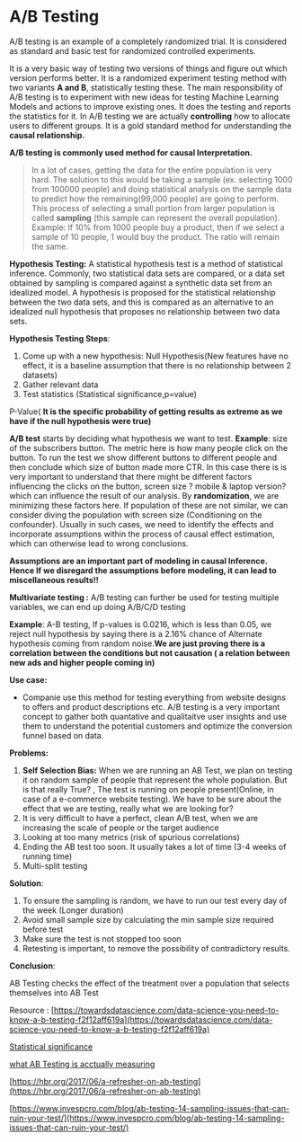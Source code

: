 # A/B Testing

A/B testing is an example of a completely randomized trial. It is considered as standard and basic test for randomized controlled experiments.

It is a very basic way of testing two versions of things and figure out which version performs better. It is a randomized experiment testing method with two variants **A and B**, statistically testing these. The main responsibility of A/B testing is to experiment with new ideas for testing Machine Learning Models and actions to improve existing ones. It does the testing and reports the statistics for it. In A/B testing we are actually **controlling** how to allocate users to different groups. It is a gold standard method for understanding the **causal relationship.**

**A/B testing is commonly used method for causal Interpretation.**

> In a lot of cases, getting the data for the entire population is very hard. The solution to this would be taking a sample \(ex. selecting 1000 from 100000 people\) and doing statistical analysis on the sample data to predict how the remaining\(99,000 people\) are going to perform. This process of selecting a small portion from larger population is called **sampling** \(this sample can represent the overall population\). Example: If 10% from 1000 people buy a product, then if we select a sample of 10 people, 1 would buy the product. The ratio will remain the same.

**Hypothesis Testing:** A statistical hypothesis test is a method of statistical inference. Commonly, two statistical data sets are compared, or a data set obtained by sampling is compared against a synthetic data set from an idealized model. A hypothesis is proposed for the statistical relationship between the two data sets, and this is compared as an alternative to an idealized null hypothesis that proposes no relationship between two data sets.

**Hypothesis Testing Steps**:

1. Come up with a new hypothesis: Null Hypothesis\(New features have no effect, it is a baseline assumption that there is no relationship between 2 datasets\)
2. Gather relevant data 
3. Test statistics \(Statistical significance,p=value\)

P-Value\( **It is the specific probability of getting results as extreme as we have if the null hypothesis were true\)**

**A/B test** starts by deciding what hypothesis we want to test. **Example**: size of the subscribers button. The metric here is how many people click on the button. To run the test we show different buttons to different people and then conclude which size of button made more CTR. In this case there is is very important to understand that there might be different factors influencing the clicks on the button, screen size ? mobile & laptop version? which can influence the result of our analysis. By **randomization**, we are minimizing these factors here. If population of these are not similar, we can consider diving the population with screen size \(Conditioning on the confounder\). Usually in such cases, we need to identify the effects and incorporate assumptions within the process of causal effect estimation, which can otherwise lead to wrong conclusions.

**Assumptions are an important part of modeling in causal Inference. Hence If we disregard the assumptions before modeling, it can lead to miscellaneous results!!**

**Multivariate testing :** A/B testing can further be used for testing multiple variables, we can end up doing A/B/C/D testing

**Example**: A-B testing, If p-values is 0.0216, which is less than 0.05, we reject null hypothesis by saying there is a 2.16% chance of Alternate hypothesis coming from random noise.**We are just proving there is a correlation between the conditions but not causation \( a relation between new ads and higher people coming in\)**

**Use case:**

* Companie use this method for testing everything from website designs to offers and product descriptions etc.  A/B testing is a very important concept to gather both quantative and qualitaitve user insights and use them to understand the potential customers and optimize the conversion funnel based on data. 

**Problems:**

1. **Self Selection Bias:** When we are running an AB Test, we plan on testing it on random sample of people that represent the whole population. But is that really True? , The test is running on people present\(Online, in case of a e-commerce website testing\). We have to be sure about the effect that  we are testing, really what we are looking for?
2. It is very difficult to have a perfect, clean A/B test, when we are increasing the scale of people or the target audience
3. Looking at too many metrics \(risk of spurious correlations\)
4. Ending the AB test too soon. It usually takes a lot of time \(3-4 weeks of running time\)
5. Multi-split testing

**Solution**:

1. To ensure the sampling is random, we have to run our test every day of the week \(Longer duration\)
2. Avoid small sample size by calculating the min sample size required before test
3. Make sure the test is not stopped too soon  
4. Retesting is important, to remove the possibility of contradictory results.

**Conclusion**:

AB Testing checks the effect of the treatment over a population that selects themselves into AB Test









Resource : [https://towardsdatascience.com/data-science-you-need-to-know-a-b-testing-f2f12aff619a](https://towardsdatascience.com/data-science-you-need-to-know-a-b-testing-f2f12aff619a)

[Statistical significance](https://towardsdatascience.com/statistical-significance-hypothesis-testing-the-normal-curve-and-p-values-93274fa32687)

[what AB Testing is acctually measuring](https://medium.com/@akelleh/what-do-ab-tests-actually-measure-e89ebd63a73e)

[https://hbr.org/2017/06/a-refresher-on-ab-testing](https://hbr.org/2017/06/a-refresher-on-ab-testing)

[https://www.invespcro.com/blog/ab-testing-14-sampling-issues-that-can-ruin-your-test/](https://www.invespcro.com/blog/ab-testing-14-sampling-issues-that-can-ruin-your-test/)

